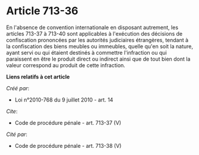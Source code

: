 # Article 713-36

En l'absence de convention internationale en disposant autrement, les articles 713-37 à 713-40 sont applicables à l'exécution
des décisions de confiscation prononcées par les autorités judiciaires étrangères, tendant à la confiscation des biens
meubles ou immeubles, quelle qu'en soit la nature, ayant servi ou qui étaient destinés à commettre l'infraction ou qui
paraissent en être le produit direct ou indirect ainsi que de tout bien dont la valeur correspond au produit de cette
infraction.

**Liens relatifs à cet article**

_Créé par_:

  - Loi n°2010-768 du 9 juillet 2010 - art. 14

_Cite_:

  - Code de procédure pénale - art. 713-37 (V)

_Cité par_:

  - Code de procédure pénale - art. 713-38 (V)
